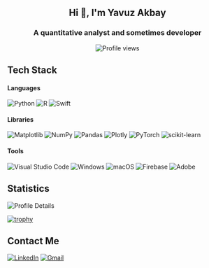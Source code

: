 <h2 align="center">Hi 👋, I'm Yavuz Akbay</h2>
<h3 align="center">A quantitative analyst and sometimes developer</h3>

<div align="center">
  <img src="https://komarev.com/ghpvc/?username=YavuzAkbay&color=gray" alt="Profile views"/>
</div>

<h2>Tech Stack</h2>
<h4>Languages</h4>

![Python](https://img.shields.io/badge/python-3670A0?style=for-the-badge&logo=python&logoColor=ffdd54) ![R](https://img.shields.io/badge/r-%23276DC3.svg?style=for-the-badge&logo=r&logoColor=white) ![Swift](https://img.shields.io/badge/swift-F54A2A?style=for-the-badge&logo=swift&logoColor=white)

<h4>Libraries</h4>

![Matplotlib](https://img.shields.io/badge/Matplotlib-%23ffffff.svg?style=for-the-badge&logo=Matplotlib&logoColor=black) 	![NumPy](https://img.shields.io/badge/numpy-%23013243.svg?style=for-the-badge&logo=numpy&logoColor=white) ![Pandas](https://img.shields.io/badge/pandas-%23150458.svg?style=for-the-badge&logo=pandas&logoColor=white) ![Plotly](https://img.shields.io/badge/Plotly-%233F4F75.svg?style=for-the-badge&logo=plotly&logoColor=white) ![PyTorch](https://img.shields.io/badge/PyTorch-%23EE4C2C.svg?style=for-the-badge&logo=PyTorch&logoColor=white) ![scikit-learn](https://img.shields.io/badge/scikit--learn-%23F7931E.svg?style=for-the-badge&logo=scikit-learn&logoColor=white)

<h4>Tools</h4>

![Visual Studio Code](https://img.shields.io/badge/Visual%20Studio%20Code-0078d7.svg?style=for-the-badge&logo=visual-studio-code&logoColor=white) ![Windows](https://img.shields.io/badge/Windows-0078D6?style=for-the-badge&logo=windows&logoColor=white) ![macOS](https://img.shields.io/badge/mac%20os-000000?style=for-the-badge&logo=macos&logoColor=F0F0F0) ![Firebase](https://img.shields.io/badge/firebase-a08021?style=for-the-badge&logo=firebase&logoColor=ffcd34) ![Adobe](https://img.shields.io/badge/adobe-%23FF0000.svg?style=for-the-badge&logo=adobe&logoColor=white)

<h2>Statistics</h2>

![Profile Details](https://github-profile-summary-cards.vercel.app/api/cards/profile-details?username=YavuzAkbay&theme=github_dark)

[![trophy](https://github-profile-trophy.vercel.app/?username=YavuzAkbay&rank=SSS,SS,S,AAA,AA,A&theme=darkhub)](https://github.com/YavuzAkbay/github-profile-trophy)

<h2>Contact Me</h2>

[![LinkedIn](https://img.shields.io/badge/linkedin-%230077B5.svg?style=for-the-badge&logo=linkedin&logoColor=white)](https://www.linkedin.com/in/yavuzakbay/) [![Gmail](https://img.shields.io/badge/Gmail-D14836?style=for-the-badge&logo=gmail&logoColor=white)](mailto:akbay.yavuz@gmail.com)
